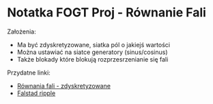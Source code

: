 # Notatka FOGT Proj - Równanie Fali

Założenia:
- Ma być zdyskretyzowane, siatka pól o jakiejś wartości
- Można ustawiać na siatce generatory (sinus/cosinus)
- Także blokady które blokują rozprzesrzenianie się fali


Przydatne linki:
- [Równania fali - zdyskretyzowane](https://www.slideshare.net/AmrMousa12/2-dimensional-wave-equation-analytical-and-numerical-solution)
- [Falstad ripple](https://www.falstad.com/ripple/)